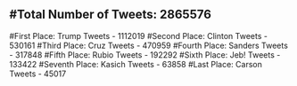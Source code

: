 #Total Number of Tweets: 2865576 
---
#First Place: Trump Tweets - 1112019
#Second Place: Clinton Tweets - 530161
#Third Place: Cruz Tweets - 470959
#Fourth Place: Sanders Tweets - 317848
#Fifth Place: Rubio Tweets - 192292
#Sixth Place: Jeb! Tweets - 133422
#Seventh Place: Kasich Tweets - 63858
#Last Place: Carson Tweets - 45017
